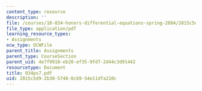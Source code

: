 ```yaml
---
content_type: resource
description: ''
file: /courses/18-034-honors-differential-equations-spring-2004/2815c5d92b3857488cb954e11dfa210c_034ps7.pdf
file_type: application/pdf
learning_resource_types:
- Assignments
ocw_type: OCWFile
parent_title: Assignments
parent_type: CourseSection
parent_uid: 4e7f9918-eb20-ef35-9fd7-2d44c3d91442
resourcetype: Document
title: 034ps7.pdf
uid: 2815c5d9-2b38-5748-8cb9-54e11dfa210c
---
```

